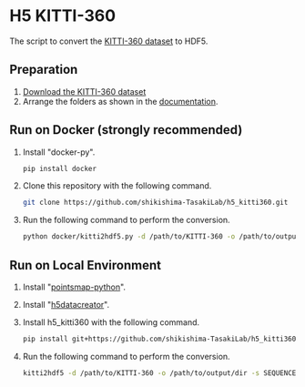 # H5 KITTI-360

The script to convert the [KITTI-360 dataset](http://www.cvlibs.net/datasets/kitti-360/index.php) to HDF5.

## Preparation

1. [Download the KITTI-360 dataset](http://www.cvlibs.net/datasets/kitti-360/user_login.php)
1. Arrange the folders as shown in the [documentation](http://www.cvlibs.net/datasets/kitti-360/documentation.php).

## Run on Docker (strongly recommended)

1. Install "docker-py".
    ```bash
    pip install docker
    ```

1. Clone this repository with the following command.
    ```bash
    git clone https://github.com/shikishima-TasakiLab/h5_kitti360.git
    ```

1. Run the following command to perform the conversion.
    ```bash
    python docker/kitti2hdf5.py -d /path/to/KITTI-360 -o /path/to/output/dir -s SEQUENCE
    ```

## Run on Local Environment

1. Install "[pointsmap-python](https://github.com/shikishima-TasakiLab/pointsmap-python)".

1. Install "[h5datacreator](https://github.com/shikishima-TasakiLab/h5datacreator)".

1. Install h5_kitti360 with the following command.
    ```bash
    pip install git+https://github.com/shikishima-TasakiLab/h5_kitti360
    ```

1. Run the following command to perform the conversion.
    ```bash
    kitti2hdf5 -d /path/to/KITTI-360 -o /path/to/output/dir -s SEQUENCE
    ```
